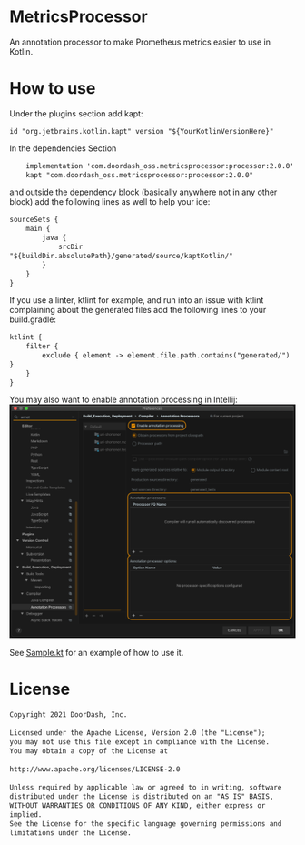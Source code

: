 # MetricsProcessor
An annotation processor to make Prometheus metrics easier to use in Kotlin.

# How to use
Under the plugins section add kapt:
```
id "org.jetbrains.kotlin.kapt" version "${YourKotlinVersionHere}"
```

In the dependencies Section
```
    implementation 'com.doordash_oss.metricsprocessor:processor:2.0.0'
    kapt "com.doordash_oss.metricsprocessor:processor:2.0.0"
```

and outside the dependency block (basically anywhere not in any other block) add the following lines as well to help your ide:
```
sourceSets {
    main {
        java {
            srcDir "${buildDir.absolutePath}/generated/source/kaptKotlin/"
        }
    }
}
```

If you use a linter, ktlint for example, and run into an issue with ktlint complaining about the generated files add the following lines to your build.gradle:
```
ktlint {
    filter {
        exclude { element -> element.file.path.contains("generated/") }
    }
}
```

You may also want to enable annotation processing in Intellij:
![Intellij Screenshot](intellij.png)

See [Sample.kt](sample/src/main/kotlin/com/doordash_oss/metricsprocessor/Sample.kt) for an example of how to use it.

# License
```
Copyright 2021 DoorDash, Inc.

Licensed under the Apache License, Version 2.0 (the "License");
you may not use this file except in compliance with the License.
You may obtain a copy of the License at

http://www.apache.org/licenses/LICENSE-2.0

Unless required by applicable law or agreed to in writing, software
distributed under the License is distributed on an "AS IS" BASIS,
WITHOUT WARRANTIES OR CONDITIONS OF ANY KIND, either express or implied.
See the License for the specific language governing permissions and
limitations under the License.
```
